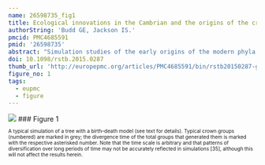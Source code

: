 ```yaml
---
name: 26598735_fig1
title: Ecological innovations in the Cambrian and the origins of the crown group phyla.
authorString: 'Budd GE, Jackson IS.'
pmcid: PMC4685591
pmid: '26598735'
abstract: "Simulation studies of the early origins of the modern phyla in the fossil record, and the rapid diversification that led to them, show that these are inevitable outcomes of rapid and long-lasting radiations. Recent advances in Cambrian stratigraphy have revealed a more precise picture of the early bilaterian radiation taking place during the earliest Terreneuvian Series, although several ambiguities remain. The early period is dominated by various tubes and a moderately diverse trace fossil record, with the classical 'Tommotian' small shelly biota beginning to appear some millions of years after the base of the Cambrian at ca 541 Ma. The body fossil record of the earliest period contains a few representatives of known groups, but most of the record is of uncertain affinity. Early trace fossils can be assigned to ecdysozoans, but deuterostome and even spiralian trace and body fossils are less clearly represented. One way of explaining the relative lack of clear spiralian fossils until about 536 Ma is to assign the various lowest Cambrian tubes to various stem-group lophotrochozoans, with the implication that the groundplan of the lophotrochozoans included a U-shaped gut and a sessile habit. The implication of this view would be that the vagrant lifestyle of annelids, nemerteans and molluscs would be independently derived from such a sessile ancestor, with potentially important implications for the homology of their sensory and nervous systems."
doi: 10.1098/rstb.2015.0287
thumb_url: 'http://europepmc.org/articles/PMC4685591/bin/rstb20150287-g1.gif'
figure_no: 1
tags:
  - eupmc
  - figure
---
```

<img src='http://europepmc.org/articles/PMC4685591/bin/rstb20150287-g1.jpg' style='max-height: 300px'>
### Figure 1
<p style='font-size: 10px;'>A typical simulation of a tree with a birth–death model (see text for details). Typical crown groups (numbered) are marked in grey; the divergence time of the total groups that generated them is marked with the respective asterisked number. Note that the time scale is arbitrary and that patterns of diversification over long periods of time may not be accurately reflected in simulations [<xref rid="RSTB20150287C35" ref-type="bibr">35</xref>], although this will not affect the results herein.</p>